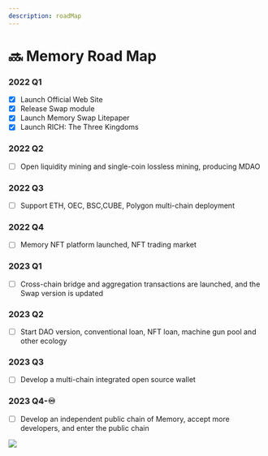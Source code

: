 ```yaml
---
description: roadMap
---
```


# 🔜 Memory Road Map

### 2022 Q1

* [x] Launch Official Web Site
* [x] Release Swap module
* [x] Launch Memory Swap Litepaper
* [x] Launch RICH: The Three Kingdoms&#x20;

### 2022 Q2

* [ ] Open liquidity mining and single-coin lossless mining, producing MDAO

### 2022 Q3

* [ ] Support ETH, OEC, BSC,CUBE, Polygon multi-chain deployment

### 2022 Q4

* [ ] Memory NFT platform launched, NFT trading market

### 2023 Q1

* [ ] Cross-chain bridge and aggregation transactions are launched, and the Swap version is updated

### 2023 Q2

* [ ] Start DAO version, conventional loan, NFT loan, machine gun pool and other ecology

### 2023 Q3

* [ ] Develop a multi-chain integrated open source wallet

### 2023 Q4-♾️

* [ ] Develop an independent public chain of Memory, accept more developers, and enter the public chain

![](https://images.unsplash.com/photo-1614332287897-cdc485fa562d?crop=entropy\&cs=tinysrgb\&fm=jpg\&ixid=MnwxOTcwMjR8MHwxfHNlYXJjaHwyfHxzb29ufGVufDB8fHx8MTY1Mjk1MDExNQ\&ixlib=rb-1.2.1\&q=80)

